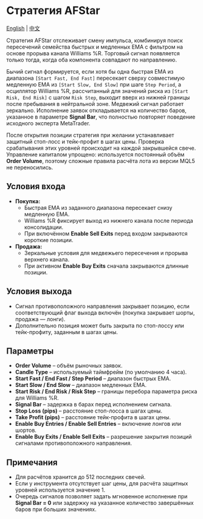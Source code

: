 # Стратегия AFStar
[English](README.md) | [中文](README_cn.md)

Стратегия AFStar отслеживает смену импульса, комбинируя поиск пересечений
семейства быстрых и медленных EMA с фильтром на основе прорыва канала
Williams %R. Торговый сигнал появляется только тогда, когда оба компонента
совпадают по направлению.

Бычий сигнал формируется, если хотя бы одна быстрая EMA из диапазона
`[Start Fast, End Fast]` пересекает сверху совместимую медленную EMA из
`[Start Slow, End Slow]` при шаге `Step Period`, а осциллятор
Williams %R, рассчитанный для значений риска из `[Start Risk, End Risk]`
с шагом `Risk Step`, выходит вверх из нижней границы после пребывания в
нейтральной зоне. Медвежий сигнал работает зеркально. Исполнение заявок
откладывается на количество баров, указанное в параметре **Signal Bar**, что
полностью повторяет поведение исходного эксперта MetaTrader.

После открытия позиции стратегия при желании устанавливает защитный стоп-лосс
и тейк-профит в шагах цены. Проверка срабатывания этих уровней происходит на
каждой закрывшейся свече. Управление капиталом упрощено: используется постоянный
объём **Order Volume**, поэтому сложные правила расчёта лота из версии MQL5 не
переносились.

## Условия входа

- **Покупка:**
  - Быстрая EMA из заданного диапазона пересекает снизу медленную EMA.
  - Williams %R фиксирует выход из нижнего канала после периода консолидации.
  - При включённом **Enable Sell Exits** перед входом закрываются короткие
    позиции.
- **Продажа:**
  - Зеркальные условия для медвежьего пересечения и прорыва верхнего канала.
  - При активном **Enable Buy Exits** сначала закрываются длинные позиции.

## Условия выхода

- Сигнал противоположного направления закрывает позицию, если соответствующий
  флаг выхода включён (покупка закрывает шорты, продажа — лонги).
- Дополнительно позиция может быть закрыта по стоп-лоссу или тейк-профиту,
  заданным в шагах цены.

## Параметры

- **Order Volume** – объём рыночных заявок.
- **Candle Type** – используемый таймфрейм (по умолчанию 4 часа).
- **Start Fast / End Fast / Step Period** – диапазон быстрых EMA.
- **Start Slow / End Slow** – диапазон медленных EMA.
- **Start Risk / End Risk / Risk Step** – границы перебора параметра риска для
  Williams %R.
- **Signal Bar** – задержка в барах перед исполнением сигнала.
- **Stop Loss (pips)** – расстояние стоп-лосса в шагах цены.
- **Take Profit (pips)** – расстояние тейк-профита в шагах цены.
- **Enable Buy Entries / Enable Sell Entries** – включение лонгов или шортов.
- **Enable Buy Exits / Enable Sell Exits** – разрешение закрытия позиций
  сигналами противоположного направления.

## Примечания

- Для расчётов хранится до 512 последних свечей.
- Если у инструмента отсутствует шаг цены, для расчёта защитных уровней
  используется значение 1.
- Очередь сигналов позволяет задать мгновенное исполнение при **Signal Bar = 0**
  или задержку на указанное количество завершённых баров при больших значениях.
